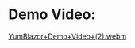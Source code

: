 # Demo Video: 

[YumBlazor+Demo+Video+(2).webm](https://github.com/user-attachments/assets/4f0d986a-e633-4361-bbda-c245d7545f8a)
